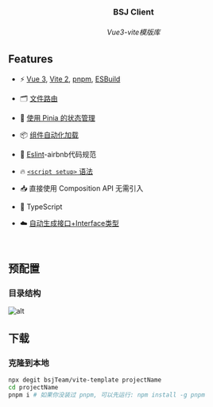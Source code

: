 

<h3 align='center'>
    <b>
    BSJ Client
    </b>
</h6>

<h6 align='center'>
    Vue3-vite模版库
</h6>


## Features
- ⚡️ [Vue 3](https://github.com/vuejs/vue-next), [Vite 2](https://github.com/vitejs/vite), [pnpm](https://pnpm.js.org/), [ESBuild](https://github.com/evanw/esbuild)
- 🗂 [文件路由](./src/pages)

- 🍍 [使用 Pinia 的状态管理](https://pinia.esm.dev/)

- 📦 [组件自动化加载](./src/components)

- 🔧 [Eslint]([./src/components](https://github.com/airbnb/javascript))-airbnb代码规范

- 🔥 [`<script setup>` 语法](https://github.com/vuejs/rfcs/pull/227)

- 📥  直接使用 Composition API 无需引入

- 🦾 TypeScript

- ☁️ [自动生成接口+Interface类型](https://dd0vdi.yuque.com/docs/share/12c50102-172d-4a59-855f-7f0f82102569?#《api2code》密码：xcgp)
<br>

## 预配置

### 目录结构

![alt](https://s1.ax1x.com/2022/07/13/jWClPU.png)

## 下载

### 克隆到本地


```bash
npx degit bsjTeam/vite-template projectName
cd projectName
pnpm i # 如果你没装过 pnpm, 可以先运行: npm install -g pnpm
```



